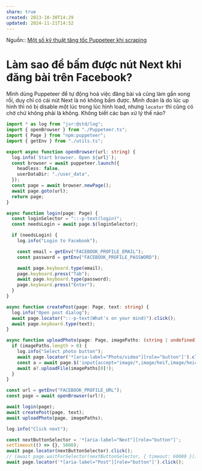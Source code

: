 ```yaml
---
share: true
created: 2023-10-30T14:29
updated: 2024-11-21T14:52
---
```

Nguồn:: [Một số kỹ thuật tăng tốc Puppeteer khi scraping](https://viblo.asia/p/mot-so-ky-thuat-tang-toc-puppeteer-khi-scraping-1Je5E680KnL)

# Làm sao để bấm được nút Next khi đăng bài trên Facebook?
Mình dùng Puppeteer để tự động hoá việc đăng bài và cũng làm gần xong rồi, duy chỉ có cái nút Next là nó không bấm được. Mình đoán là do lúc up hình thì nó bị disable một lúc trong lúc hình load, nhưng `locator` thì cũng có chờ chứ không phải là không. Không biết các bạn xử lý thế nào? 
```ts
import * as log from "jsr:@std/log";
import { openBrowser } from "./Puppeteer.ts";
import { Page } from "npm:puppeteer";
import { getEnv } from "./utils.ts";

export async function openBrowser(url: string) {
  log.info(`Start browser. Open ${url}`);
  const browser = await puppeteer.launch({
    headless: false,
    userDataDir: "./user_data",
  });
  const page = await browser.newPage();
  await page.goto(url);
  return page;
}

async function login(page: Page) {
  const loginSelector = "::-p-text(login)";
  const needsLogin = await page.$(loginSelector);

  if (needsLogin) {
    log.info("Login to Facebook");

    const email = getEnv("FACEBOOK_PROFILE_EMAIL");
    const password = getEnv("FACEBOOK_PROFILE_PASSWORD");

    await page.keyboard.type(email);
    page.keyboard.press("Tab");
    await page.keyboard.type(password);
    page.keyboard.press("Enter");
  }
}

async function createPost(page: Page, text: string) {
  log.info("Open post dialog");
  await page.locator("::-p-text(What's on your mind)").click();
  await page.keyboard.type(text);
}

async function uploadPhoto(page: Page, imagePaths: (string | undefined)[]) {
  if (imagePaths.length > 0) {
    log.info("Select photo button");
    await page.locator('*[aria-label="Photo/video"][role="button"]').click();
    const a = await page.$('input[accept="image/*,image/heif,image/heic,video/*,video/mp4,video/x-m4v,video/x-matroska,.mkv"]');
    await a?.uploadFile(imagePaths[0]!);
  }
}

const url = getEnv("FACEBOOK_PROFILE_URL");
const page = await openBrowser(url!);

await login(page);
await createPost(page, text);
await uploadPhoto(page, imagePaths);

log.info("Click next");

const nextButtonSelector = '*[aria-label="Next"][role="button"]';
setTimeout(() => {}, 5000);
await page.locator(nextButtonSelector).click();
// (await page.waitForSelector(nextButtonSelector, { timeout: 60000 }))?.click();
await page.locator('*[aria-label="Post"][role="button"]').click();
```